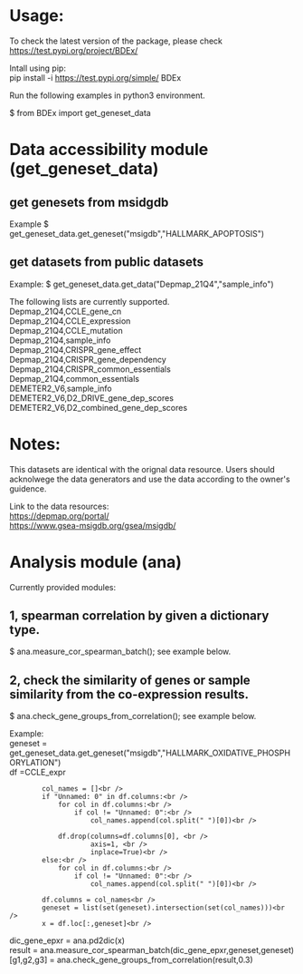 # Usage:

To check the latest version of the package, please check https://test.pypi.org/project/BDEx/

Intall using pip:<br />
pip install -i https://test.pypi.org/simple/ BDEx <br />

Run the following examples in python3 environment.<br />

$ from BDEx import get_geneset_data

# Data accessibility module (get_geneset_data) <br />
## get genesets from msidgdb
Example
$ get_geneset_data.get_geneset("msigdb","HALLMARK_APOPTOSIS")

## get datasets from public datasets <br />
Example:
$ get_geneset_data.get_data("Depmap_21Q4","sample_info")

The following lists are currently supported.<br />
Depmap_21Q4,CCLE_gene_cn<br />
Depmap_21Q4,CCLE_expression<br />
Depmap_21Q4,CCLE_mutation<br />
Depmap_21Q4,sample_info<br />
Depmap_21Q4,CRISPR_gene_effect<br />
Depmap_21Q4,CRISPR_gene_dependency<br />
Depmap_21Q4,CRISPR_common_essentials<br />
Depmap_21Q4,common_essentials<br />
DEMETER2_V6,sample_info<br />
DEMETER2_V6,D2_DRIVE_gene_dep_scores<br />
DEMETER2_V6,D2_combined_gene_dep_scores<br />

# Notes:
This datasets are identical with the orignal data resource. Users should acknolwege the data generators and use the data according to the owner's guidence. 

Link to the data resources:<br />
https://depmap.org/portal/<br />
https://www.gsea-msigdb.org/gsea/msigdb/<br />

# Analysis module (ana)

Currently provided modules: 

## 1, spearman correlation by given a dictionary type.<br />
$ ana.measure_cor_spearman_batch(); see example below.<br />

## 2, check the similarity of genes or sample similarity from the co-expression results.<br />
$ ana.check_gene_groups_from_correlation(); see example below.<br />

Example:<br />
geneset = get_geneset_data.get_geneset("msigdb","HALLMARK_OXIDATIVE_PHOSPHORYLATION")<br />
df =CCLE_expr<br />

            col_names = []<br />
            if "Unnamed: 0" in df.columns:<br />
                for col in df.columns:<br />
                    if col != "Unnamed: 0":<br />
                        col_names.append(col.split(" ")[0])<br />

                df.drop(columns=df.columns[0], <br />
                        axis=1, <br />
                        inplace=True)<br />
            else:<br />
                for col in df.columns:<br />
                    if col != "Unnamed: 0":<br />
                        col_names.append(col.split(" ")[0])<br />

            df.columns = col_names<br />
            geneset = list(set(geneset).intersection(set(col_names)))<br />
            x = df.loc[:,geneset]<br />

dic_gene_epxr = ana.pd2dic(x)<br />
result = ana.measure_cor_spearman_batch(dic_gene_epxr,geneset,geneset)<br />
[g1,g2,g3] = ana.check_gene_groups_from_correlation(result,0.3)<br />